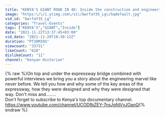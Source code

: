 ```yaml
---
title: "KENYA'S GIANT ROAD IN 4K: Inside the construction and engineering of the Nairobi expressway."
image: "https:\/\/i.ytimg.com\/vi\/bwrfaY35_Lg\/hqdefault.jpg"
vid_id: "bwrfaY35_Lg"
categories: "Travel-Events"
tags: ["KENYA'S","GIANT","Inside"]
date: "2021-11-22T13:37:45+03:00"
vid_date: "2021-11-20T10:30:12Z"
duration: "PT30M39S"
viewcount: "33731"
likeCount: "628"
dislikeCount: "11"
channel: "Kenyan Historian"
---
```

{% raw %}On top and under the expressway bridge combined with powerful interviews we bring you a story about the engineering marvel like never before. We tell you how and why some of the key areas of the expressway, how they were designed and why they were designed that way. Don't miss and........<br />Don't forget to subscribe to Kenya's top documentary channel.<br /><a rel="nofollow" target="blank" href="https://www.youtube.com/channel/UCODfbZEY-7nsJgfdVvJOanQ">https://www.youtube.com/channel/UCODfbZEY-7nsJgfdVvJOanQ</a>{% endraw %}
